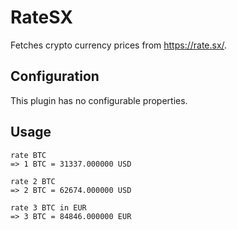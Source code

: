 # RateSX

Fetches crypto currency prices from https://rate.sx/.

## Configuration

This plugin has no configurable properties.

## Usage

```
rate BTC
=> 1 BTC = 31337.000000 USD

rate 2 BTC
=> 2 BTC = 62674.000000 USD

rate 3 BTC in EUR
=> 3 BTC = 84846.000000 EUR
```
